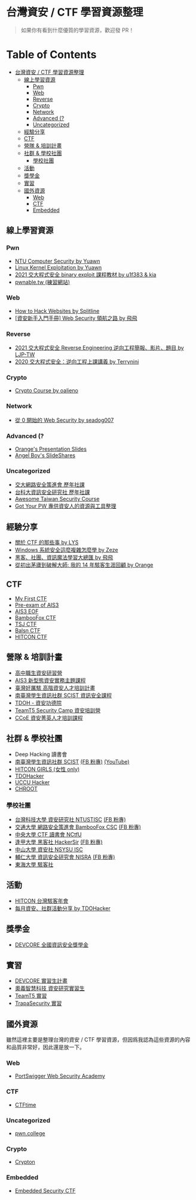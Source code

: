 台灣資安 / CTF 學習資源整理
===

> 如果你有看到什麼優質的學習資源，歡迎發 PR！

Table of Contents
=================

* [台灣資安 / CTF 學習資源整理](#台灣資安--ctf-學習資源整理)
   * [線上學習資源](#線上學習資源)
      * [Pwn](#pwn)
      * [Web](#web)
      * [Reverse](#reverse)
      * [Crypto](#crypto)
      * [Network](#network)
      * [Advanced (?](#advanced-)
      * [Uncategorized](#uncategorized)
   * [經驗分享](#經驗分享)
   * [CTF](#ctf)
   * [營隊 &amp; 培訓計畫](#營隊--培訓計畫)
   * [社群 &amp; 學校社團](#社群--學校社團)
      * [學校社團](#學校社團)
   * [活動](#活動)
   * [獎學金](#獎學金)
   * [實習](#實習)
   * [國外資源](#國外資源)
      * [Web](#web-1)
      * [CTF](#ctf-1)
      * [Embedded](#embedded)

<!-- Created by https://github.com/ekalinin/github-markdown-toc -->

## 線上學習資源

### Pwn
- [NTU Computer Security by Yuawn](https://github.com/yuawn/NTU-Computer-Security)
- [Linux Kernel Exploitation by Yuawn](https://github.com/yuawn/Linux-Kernel-Exploitation)
- [2021 交大程式安全 binary exploit 課程教材 by u1f383 & kia](https://github.com/u1f383/Software-Security-2021)
- [pwnable.tw (練習網站)](https://pwnable.tw)

### Web
- [How to Hack Websites by Splitline](https://github.com/splitline/How-to-Hack-Websites)
- [[資安新手入門手冊] Web Security 領航之路 by 飛飛](https://medium.com/資子之手-安之你我/資安新手入門手冊-web-security-領航之路-8d634d9228b5)

### Reverse
- [2021 交大程式安全 Reverse Engineering 逆向工程簡報、影片、題目 by LJP-TW](https://github.com/LJP-TW/NYCU-Secure-Programming)
- [2020 交大程式安全：逆向工程上課講義 by Terrynini](https://speakerdeck.com/terrynini/2020-jiao-da-cheng-shi-an-quan-ni-xiang-gong-cheng-shang-ke-jiang-yi-nil-di-zhou-di-duan)

### Crypto
- [Crypto Course by oalieno](https://github.com/OAlienO/Crypto-Course)

### Network
- [從 0 開始的 Web Security by seadog007](https://ithelp.ithome.com.tw/articles/10237617)

### Advanced (?

- [Orange's Presentation Slides](https://github.com/orangetw/My-Presentation-Slides)
- [Angel Boy's SlideShares](https://www.slideshare.net/AngelBoy1/presentations)

### Uncategorized
- [交大網路安全策進會 歷年社課](https://bamboofox.cs.nctu.edu.tw/courses)
- [台科大資訊安全研究社 歷年社課](https://www.youtube.com/channel/UC4-PD2BdlYWd807BhJZkjIg/videos)
- [Awesome Taiwan Security Course](https://github.com/fei3363/Awesome-Taiwan-Security-Course)
- [Got Your PW 專供資安人的資源與工具整理](https://gotyour.pw/resources.html)

## 經驗分享

- [關於 CTF 的那些事 by LYS](https://www.youtube.com/watch?v=_lNPRlt6c2E)
- [Windows 系統安全這麼複雜怎麼學 by Zeze](https://drive.google.com/file/d/1CPnYh8_BXJzxAEY_VJUDlLsdvWuSN0q8/view)
- [黑客、社團、資訊魔法學習大總匯 by 飛飛](https://www.youtube.com/watch?v=SkUuK731XGY)
- [從初出茅廬到破解大師: 我的 14 年駭客生涯回顧 by Orange](https://github.com/orangetw/My-Presentation-Slides/blob/main/data/2021-IThome-from-beginner-to-master-of-pwn.pdf)

## CTF

- [My First CTF](https://ais3.org/mfctf/)
- [Pre-exam of AIS3](https://ais3.org)
- [AIS3 EOF](https://ais3.org/eof)
- [BambooFox CTF](https://ctftime.org/ctf/394/)
- [TSJ CTF](https://ctftime.org/ctf/722)
- [Balsn CTF](https://ctftime.org/ctf/318)
- [HITCON CTF](https://ctftime.org/ctf/79)

## 營隊 & 培訓計畫

- [高中職生資安研習營](https://www.facebook.com/高中職生資安研習營-455550404836569/)
- [AIS3 新型態資安實務主題課程](https://ais3.org)
- [臺灣好厲駭 高階資安人才培訓計畫](https://isip.moe.edu.tw/wordpress/?p=2564)
- [南臺灣學生資訊社群 SCIST 資訊安全課程](https://www.facebook.com/scist.tw)
- [TDOH - 資安功德院](https://www.facebook.com/TSCHackerTDOH)
- [TeamT5 Security Camp 資安培訓營](https://teamt5.org/tw/posts/team-t5-security-camp/)
- [CCoE 資安菁英人才培訓課程](https://ccoe.narlabs.org.tw/CTI/training/main/)

## 社群 & 學校社團

- Deep Hacking 讀書會
- [南臺灣學生資訊社群 SCIST](https://scist.org) [(FB 粉專)](https://www.facebook.com/scist.tw) [(YouTube)](https://www.youtube.com/c/OfficialSCIST)
- [HITCON GIRLS (女性 only)](https://www.facebook.com/HITCONGIRLS/)
- [TDOHacker](http://tdoh.logdown.com)
- [UCCU Hacker](https://www.facebook.com/UCCU.Hacker/)
- [CHROOT](http://www.chroot.org)

### 學校社團

- [台灣科技大學 資安研究社 NTUSTISC](https://ntusthack.feifei.tw) [(FB 粉專)](https://www.facebook.com/ntust.hacking)
- [交通大學 網路安全策進會 BambooFox CSC](https://bamboofox.cs.nctu.edu.tw/) [(FB 粉專)](https://www.facebook.com/NCTUCSC/)
- [中央大學 CTF 讀書會 NCtfU](https://www.facebook.com/nctfu/)
- [逢甲大學 黑客社 HackerSir](https://hackersir.org/) [(FB 粉專)](https://www.facebook.com/HackerSir.tw/)
- [中山大學 資安社 NSYSU ISC](https://www.facebook.com/nsysuisc/)
- [輔仁大學 資訊安全研究會 NISRA](https://www.nisra.net) [(FB 粉專)](https://www.facebook.com/N15RA/)
- [東海大學 駭客社](https://www.facebook.com/東海駭客社-Hackers-in-Tunghai-115250553936475/)

## 活動

- [HITCON 台灣駭客年會](http://www.hitcon.org)
- [每月資安、社群活動分享 by TDOHacker](https://blog.tdohacker.org)

## 獎學金

- [DEVCORE 全國資訊安全獎學金](https://devco.re/blog/2022/08/26/2022-devcore-national-cyber-security-scholarship/)

## 實習

- [DEVCORE 實習生計畫](https://devco.re/blog/2022/07/25/2nd-internship-program-recruit/)
- [奧義智慧科技 資安研究實習生](https://www.yourator.co/companies/CYCRAFT/jobs/25757)
- [TeamT5 實習](https://www.104.com.tw/job/7hzth?jobsource=company_job)
- [TrapaSecurity 實習](https://hackmd.io/@trapasecurity/Skpr9McCq)

## 國外資源

雖然這裡主要是整理台灣的資安 / CTF 學習資源，但因爲我認為這些資源的內容和品質非常好，因此還是放一下。

### Web

- [PortSwigger Web Security Academy](https://portswigger.net/web-security)

### CTF
 
- [CTFtime](https://ctftime.org)

### Uncategorized

- [pwn.college](https://pwn.college)

### Crypto

- [Crypton](https://github.com/ashutosh1206/Crypton)

### Embedded

- [Embedded Security CTF](https://microcorruption.com)
